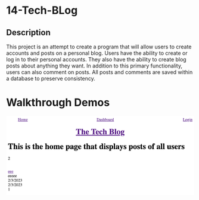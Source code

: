 # 14-Tech-BLog

## Description

This project is an attempt to create a program that will allow users to create accounts and posts on a personal blog. Users have the ability to create or log in to their personal accounts. They also have the ability to create blog posts about anything they want. In addition to this primary functionality, users can also comment on posts. All posts and comments are saved within a database to preserve consistency.

# Walkthrough Demos

![App Screenshot](https://github.com/noahfajarda/14-Tech-Blog/blob/main/assets/Screenshot%202023-02-06%20at%208.27.43%20AM.png)
